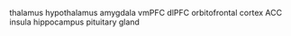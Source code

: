 


thalamus
hypothalamus
amygdala
vmPFC
dlPFC
orbitofrontal cortex
ACC
insula
hippocampus
pituitary gland






